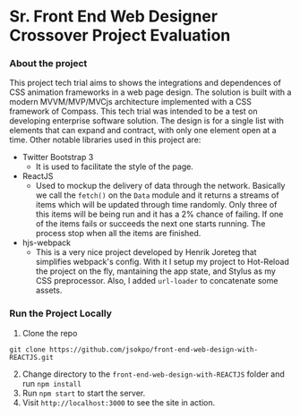 Sr. Front End Web Designer Crossover Project Evaluation
===

### About the project

This project tech trial aims to shows the integrations and dependences of CSS animation frameworks in a web page design.
The solution is built with a modern MVVM/MVP/MVCjs architecture implemented with a CSS framework of Compass. This tech 
trial was intended to be a test on developing enterprise software solution. The design is for a single list with elements
that can expand and contract, with only one element open at a time. Other notable libraries used in this project are:

- Twitter Bootstrap 3
    + It is used to facilitate the style of the page.
- ReactJS
    + Used to mockup the delivery of data through the network. Basically we call the `fetch()` on the `Data` module and it returns a streams of items which will be updated through time randomly. Only three of this items will be being run and it has a 2% chance of failing. If one of the items fails or succeeds the next one starts running. The process stop when all the items are finished.
- hjs-webpack
    + This is a very nice project developed by Henrik Joreteg that simplifies webpack's config. With it I setup my project to Hot-Reload the project on the fly, mantaining the app state, and Stylus as my CSS preprocessor. Also, I added `url-loader` to concatenate some assets.

### Run the Project Locally

1. Clone the repo

```
git clone https://github.com/jsokpo/front-end-web-design-with-REACTJS.git
```

2. Change directory to the `front-end-web-design-with-REACTJS` folder and run `npm install`
3. Run `npm start` to start the server.
4. Visit `http://localhost:3000` to see the site in action.
